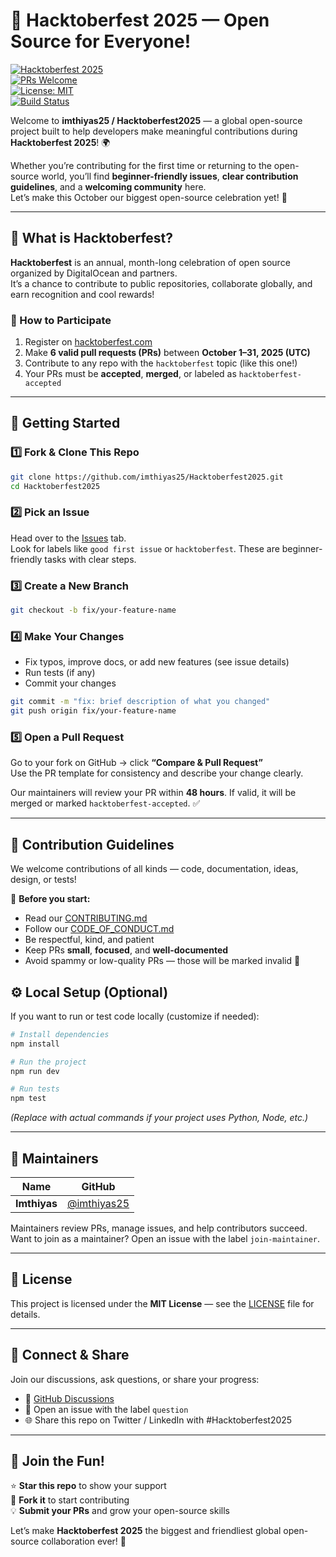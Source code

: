 # 🎃 Hacktoberfest 2025 — Open Source for Everyone!

[![Hacktoberfest 2025](https://img.shields.io/badge/Hacktoberfest-2025-blueviolet?style=flat&logo=github)](https://hacktoberfest.com)  
[![PRs Welcome](https://img.shields.io/badge/PRs-welcome-brightgreen.svg?style=flat)](CONTRIBUTING.md)  
[![License: MIT](https://img.shields.io/badge/License-MIT-yellow.svg)](LICENSE)  
[![Build Status](https://github.com/imthiyas25/Hacktoberfest2025/actions/workflows/ci.yml/badge.svg)](https://github.com/imthiyas25/Hacktoberfest2025/actions)

Welcome to **imthiyas25 / Hacktoberfest2025** — a global open-source project built to help developers make meaningful contributions during **Hacktoberfest 2025**! 🌍

Whether you’re contributing for the first time or returning to the open-source world, you’ll find **beginner-friendly issues**, **clear contribution guidelines**, and a **welcoming community** here.  
Let’s make this October our biggest open-source celebration yet! 💪

---

## 🧭 What is Hacktoberfest?

**Hacktoberfest** is an annual, month-long celebration of open source organized by DigitalOcean and partners.  
It’s a chance to contribute to public repositories, collaborate globally, and earn recognition and cool rewards!

### 🎯 How to Participate
1. Register on [hacktoberfest.com](https://hacktoberfest.com)  
2. Make **6 valid pull requests (PRs)** between **October 1–31, 2025 (UTC)**  
3. Contribute to any repo with the `hacktoberfest` topic (like this one!)  
4. Your PRs must be **accepted**, **merged**, or labeled as `hacktoberfest-accepted`

---

## 🚀 Getting Started

### 1️⃣ Fork & Clone This Repo
```bash
git clone https://github.com/imthiyas25/Hacktoberfest2025.git
cd Hacktoberfest2025
```

### 2️⃣ Pick an Issue
Head over to the [Issues](https://github.com/imthiyas25/Hacktoberfest2025/issues) tab.  
Look for labels like `good first issue` or `hacktoberfest`. These are beginner-friendly tasks with clear steps.

### 3️⃣ Create a New Branch
```bash
git checkout -b fix/your-feature-name
```

### 4️⃣ Make Your Changes
- Fix typos, improve docs, or add new features (see issue details)
- Run tests (if any)
- Commit your changes
```bash
git commit -m "fix: brief description of what you changed"
git push origin fix/your-feature-name
```

### 5️⃣ Open a Pull Request
Go to your fork on GitHub → click **“Compare & Pull Request”**  
Use the PR template for consistency and describe your change clearly.

Our maintainers will review your PR within **48 hours**. If valid, it will be merged or marked `hacktoberfest-accepted`. ✅

---

## 🧩 Contribution Guidelines

We welcome contributions of all kinds — code, documentation, ideas, design, or tests!

📘 **Before you start:**
- Read our [CONTRIBUTING.md](CONTRIBUTING.md)
- Follow our [CODE_OF_CONDUCT.md](CODE_OF_CONDUCT.md)
- Be respectful, kind, and patient
- Keep PRs **small**, **focused**, and **well-documented**
- Avoid spammy or low-quality PRs — those will be marked invalid 🚫



## ⚙️ Local Setup (Optional)

If you want to run or test code locally (customize if needed):

```bash
# Install dependencies
npm install

# Run the project
npm run dev

# Run tests
npm test
```

*(Replace with actual commands if your project uses Python, Node, etc.)*

---

## 👥 Maintainers

| Name | GitHub |
|------|---------|
| **Imthiyas** | [@imthiyas25](https://github.com/imthiyas25) |

Maintainers review PRs, manage issues, and help contributors succeed.  
Want to join as a maintainer? Open an issue with the label `join-maintainer`.

---

## 🧾 License

This project is licensed under the **MIT License** — see the [LICENSE](LICENSE) file for details.

---

## 💬 Connect & Share

Join our discussions, ask questions, or share your progress:
- 💬 [GitHub Discussions](https://github.com/imthiyas25/Hacktoberfest2025/discussions)
- 🧠 Open an issue with the label `question`
- 🌐 Share this repo on Twitter / LinkedIn with #Hacktoberfest2025

---

## 🎉 Join the Fun!

⭐ **Star this repo** to show your support  
🔀 **Fork it** to start contributing  
💡 **Submit your PRs** and grow your open-source skills  

Let’s make **Hacktoberfest 2025** the biggest and friendliest global open-source collaboration ever! 🚀
